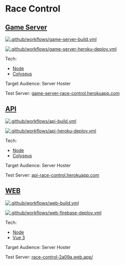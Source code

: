 # Race Control

## [Game Server](https://github.com/Wenish/race-control/tree/main/game-server-race-control)

[![.github/workflows/game-server-build.yml](https://github.com/Wenish/race-control/actions/workflows/game-server-build.yml/badge.svg)](https://github.com/Wenish/race-control/actions/workflows/game-server-build.yml)

[![.github/workflows/game-server-heroku-deploy.yml](https://github.com/Wenish/race-control/actions/workflows/game-server-heroku-deploy.yml/badge.svg)](https://github.com/Wenish/race-control/actions/workflows/game-server-heroku-deploy.yml)

Tech:

- [Node](https://nodejs.org/)
- [Colyseus](https://colyseus.io/)

Target Audience: Server Hoster

Test Server: [game-server-race-control.herokuapp.com](https://game-server-race-control.herokuapp.com/)


## [API](https://github.com/Wenish/race-control/tree/main/api-race-control)

[![.github/workflows/api-build.yml](https://github.com/Wenish/race-control/actions/workflows/api-build.yml/badge.svg)](https://github.com/Wenish/race-control/actions/workflows/api-build.yml)

[![.github/workflows/api-heroku-deploy.yml](https://github.com/Wenish/race-control/actions/workflows/api-heroku-deploy.yml/badge.svg)](https://github.com/Wenish/race-control/actions/workflows/api-heroku-deploy.yml)

Tech:

- [Node](https://nodejs.org/)
- [Colyseus](https://colyseus.io/)

Target Audience: Server Hoster

Test Server: [api-race-control.herokuapp.com](https://api-race-control.herokuapp.com/)

## [WEB](https://github.com/Wenish/race-control/tree/main/web-race-control)

[![.github/workflows/web-build.yml](https://github.com/Wenish/race-control/actions/workflows/web-build.yml/badge.svg)](https://github.com/Wenish/race-control/actions/workflows/web-build.yml)

[![.github/workflows/web-firebase-deploy.yml](https://github.com/Wenish/race-control/actions/workflows/web-firebase-deploy.yml/badge.svg)](https://github.com/Wenish/race-control/actions/workflows/web-firebase-deploy.yml)

Tech:

- [Node](https://nodejs.org/)
- [Vue 3](https://v3.vuejs.org/)

Target Audience: Server Hoster

Test Server: [race-control-2a09a.web.app/](https://race-control-2a09a.web.app/)